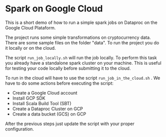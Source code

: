 # Spark on Google Cloud

This is a short demo of how to run a simple spark jobs on Dataproc on the Google Cloud Plataform.

The project runs some simple transformations on cryptocurrency data. There are some sample files on the folder "data". To run the project you do it locally or on the cloud.

The script `run_job_locally.sh` will run the job locally. To perform this task you already have a standalone spark cluster on your machine. This is useful for testing your code locally before submitting it to the cloud.

To run in the cloud will have to use the script `run_job_in_the_cloud.sh` . We have to do some actions before executing the script:
*  Create a Google Cloud account
*  Install GCP SDK
* Install Scala Build Tool (SBT)
* Create a Dataproc Cluster on GCP
* Create a data bucket (GCS) on GCP

After the previous steps just update the script with your proper configuration.
